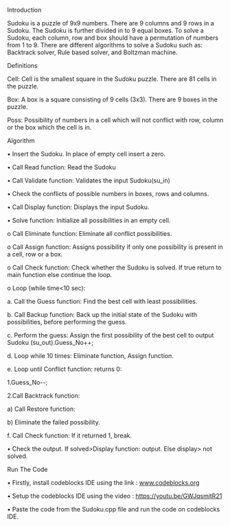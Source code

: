 Introduction

Sudoku is a puzzle of 9x9 numbers. There are 9 columns and 9 rows in a Sudoku. The Sudoku is further divided in to 9 equal boxes. To solve a Sudoku, each column, row and box should have a permutation of numbers from 1 to 9. There are different algorithms to solve a Sudoku such as: Backtrack solver, Rule based solver, and Boltzman machine.

Definitions

Cell: Cell is the smallest square in the Sudoku puzzle. There are 81 cells in the puzzle. 

Box: A box is a square consisting of 9 cells (3x3). There are 9 boxes in the puzzle. 

Poss: Possibility of numbers in a cell which will not conflict with row, column or the box which the cell is in.

Algorithm

•	Insert the Sudoku. In place of empty cell insert a zero.

•	Call Read function: Read the Sudoku

•	Call Validate function: Validates the input Sudoku(su_in)

•	Check the conflicts of possible numbers in boxes, rows and columns.

•	Call Display function: Displays the input Sudoku.

•	Solve function: Initialize all possibilities in an empty cell.

o	Call Eliminate function: Eliminate all conflict possibilities.

o	Call Assign function: Assigns possibility if only one possibility is present in a cell, row or a box.

o	Call Check function: Check whether the Sudoku is solved. If true return to main function else continue the loop.

o	Loop (while time<10 sec):

a. Call the Guess function: Find the best cell with least possibilities.

b. Call Backup function: Back up the initial state of the Sudoku with possibilities, before performing the guess.

c. Perform the guess: Assign the first possibility of the best cell to output Sudoku (su_out).Guess_No++;

d. Loop while 10 times: Eliminate function, Assign function.

e. Loop until Conflict function: returns 0:    

1.Guess_No--; 

2.Call Backtrack function: 

a) Call Restore function:

b) Eliminate the failed possibility.

f. Call Check function: If it returned 1, break.

•	Check the output. If solved>Display function: output. Else display> not solved.


Run The Code

•	Firstly, install codeblocks IDE using the link :  www.codeblocks.org

•	Setup the codeblocks IDE using the video : https://youtu.be/GWJqsmitR21

•	Paste the code from the Sudoku.cpp file and run the code on codeblocks IDE.
